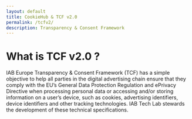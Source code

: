 ```yaml
---
layout: default
title: CookieHub & TCF v2.0
permalink: /tcfv2/
description: Transparency & Consent Framework
---
```


# What is TCF v2.0 ?
IAB Europe Transparency & Consent Framework (TCF) has a simple objective to help all parties in the digital advertising chain ensure that they comply with the EU’s General Data Protection Regulation and ePrivacy Directive when processing personal data or accessing and/or storing information on a user’s device, such as cookies, advertising identifiers, device identifiers and other tracking technologies. IAB Tech Lab stewards the development of these technical specifications.
